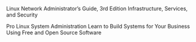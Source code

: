 

Linux Network Administrator’s Guide, 3rd Edition
Infrastructure, Services, and Security

Pro Linux System Administration
Learn to Build Systems for Your Business Using Free and Open Source Software
